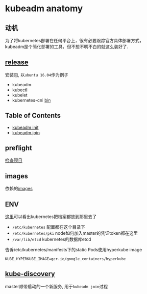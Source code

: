# kubeadm anatomy

## 动机
为了将kubernetes部署在任何平台上，很有必要跟踪官方具体部署方式，kubeadm是个简化部署的工具，但不想不明不白的就这么装好了.

## [release](https://github.com/kubernetes/release)

安装包, 以`ubuntu 16.04`作为例子

- kubeadm
- kubectl
- kubelet
- kubernetes-cni [bin](https://github.com/kubernetes/release/blob/master/debian/xenial/kubernetes-cni/debian/rules)

## Table of Contents
- [kubeadm init](kubeadm-init.md)
- [kubeadm join]()

## preflight

[检查项目](https://github.com/kubernetes/kubernetes/blob/master/cmd/kubeadm/app/preflight/checks.go)

## images

 依赖的[images](https://github.com/kubernetes/kubernetes/blob/master/cmd/kubeadm/app/images/images.go)

## ENV
[这里](https://github.com/kubernetes/kubernetes/blob/master/staging/src/k8s.io/client-go/pkg/apis/kubeadm/env.go)可以看出kubernetes把档案都放到那里去了

- `/etc/kubernetes` 配置都在这个目录下
- `/etc/kubernetes/pki` node如何加入master的凭证token都在这里
- `/var/lib/etcd` kubernetes的数据库etcd

告诉/etc/kubernetes/manifests下的static Pods使用hyperkube image

```
KUBE_HYPERKUBE_IMAGE=gcr.io/google_containers/hyperkube
```

## [kube-discovery](https://github.com/kubernetes/kubernetes/tree/master/cluster/images/kube-discovery)
master顺带启动的一个新服务, 用于`kubeadm join`过程
